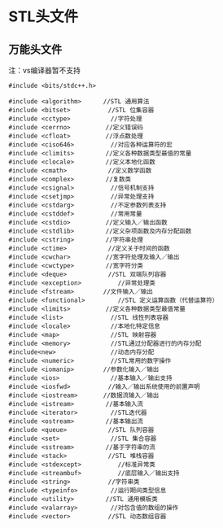 # STL头文件
## 万能头文件

注：vs编译器暂不支持
```
#include <bits/stdc++.h>
```
	#include <algorithm>　　　	//STL 通用算法
	#include <bitset>　　　　　	//STL 位集容器
	#include <cctype>         	//字符处理
	#include <cerrno> 　　　　 	//定义错误码
	#include <cfloat>　　　　 	//浮点数处理
	#include <ciso646>         	//对应各种运算符的宏
	#include <climits> 　　　　	//定义各种数据类型最值的常量
	#include <clocale> 　　　　	//定义本地化函数
	#include <cmath> 　　　　　	//定义数学函数
	#include <complex>　　　　 	//复数类
	#include <csignal>         	//信号机制支持
	#include <csetjmp>         	//异常处理支持
	#include <cstdarg>         	//不定参数列表支持
	#include <cstddef>         	//常用常量
	#include <cstdio> 　　　　 	//定义输入／输出函数
	#include <cstdlib> 　　　　	//定义杂项函数及内存分配函数
	#include <cstring> 　　　　	//字符串处理
	#include <ctime> 　　　　　	//定义关于时间的函数
	#include <cwchar> 　　　　 	//宽字符处理及输入／输出
	#include <cwctype> 　　　　	//宽字符分类
	#include <deque>　　　　　 	//STL 双端队列容器
	#include <exception>　　　 	//异常处理类
	#include <fstream> 　　　 	//文件输入／输出
	#include <functional>　　　	//STL 定义运算函数（代替运算符）
	#include <limits> 　　　　 	//定义各种数据类型最值常量
	#include <list>　　　　　　	//STL 线性列表容器
	#include <locale>         	//本地化特定信息
	#include <map>　　　　　　 	//STL 映射容器
	#include <memory>         	//STL通过分配器进行的内存分配
	#include<new>            	//动态内存分配
	#include <numeric>         	//STL常用的数字操作
	#include <iomanip> 　　　 	//参数化输入／输出
	#include <ios>　　　　　　 	//基本输入／输出支持
	#include <iosfwd>　　　　　	//输入／输出系统使用的前置声明
	#include <iostream> 　　　	//数据流输入／输出
	#include <istream>　　　　 	//基本输入流
	#include <iterator>        	//STL迭代器
	#include <ostream>　　　　 	//基本输出流
	#include <queue>　　　　　 	//STL 队列容器
	#include <set>　　　　　　 	//STL 集合容器
	#include <sstream>　　　　 	//基于字符串的流
	#include <stack>　　　　　 	//STL 堆栈容器
	#include <stdexcept>　　　 	//标准异常类
	#include <streambuf>　　　 	//底层输入／输出支持
	#include <string>　　　　　	//字符串类
	#include <typeinfo>        	//运行期间类型信息
	#include <utility>　　　　 	//STL 通用模板类
	#include <valarray>       	//对包含值的数组的操作
	#include <vector>　　　　　	//STL 动态数组容器

